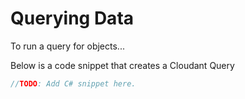 # Querying Data

To run a query for objects...

Below is a code snippet that creates a Cloudant Query

```cs
//TODO: Add C# snippet here.
```
